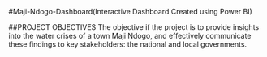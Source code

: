 #Maji-Ndogo-Dashboard(Interactive Dashboard Created using Power BI)

##PROJECT OBJECTIVES
The objective if the project is to provide insights into the water crises of a town Maji Ndogo, and effectively communicate these findings to key stakeholders: the national and local
governments.
